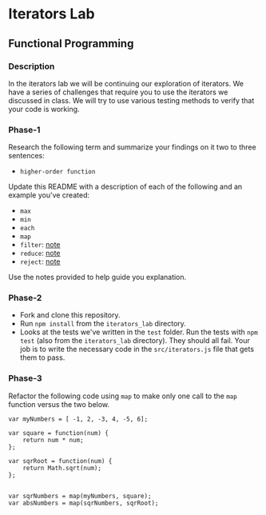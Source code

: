 # Iterators Lab
## Functional Programming

### Description

In the iterators lab we will be continuing our exploration of
iterators. We have a series of challenges that require you to use the
iterators we discussed in class. We will try to use various testing
methods to verify that your code is working.

### Phase-1

Research the following term and summarize your findings on it two to
three sentences:

* `higher-order function`


Update this README with a description of each of the following and an
example you've created:

* `max`
* `min`
* `each`
* `map`
* `filter`: [note](https://developer.mozilla.org/en-US/docs/Web/JavaScript/Reference/Global_Objects/Array/filter)
* `reduce`: [note](https://developer.mozilla.org/en-US/docs/Web/JavaScript/Reference/Global_Objects/Array/reduce)
* `reject`: [note](http://underscorejs.org/#reject)

Use the notes provided to help guide you explanation.

### Phase-2

* Fork and clone this repository.
* Run `npm install` from the `iterators_lab` directory.
* Looks at the tests we've written in the `test` folder. Run the tests
  with `npm test` (also from the `iterators_lab` directory). They
  should all fail. Your job is to write the necessary code in the
  `src/iterators.js` file that gets them to pass.

### Phase-3

Refactor the following code using `map` to make only one call to the `map` function versus the two below.


```
var myNumbers = [ -1, 2, -3, 4, -5, 6];

var square = function(num) {
	return num * num;
};

var sqrRoot = function(num) {
	return Math.sqrt(num);
};


var sqrNumbers = map(myNumbers, square);
var absNumbers = map(sqrNumbers, sqrRoot);
```




